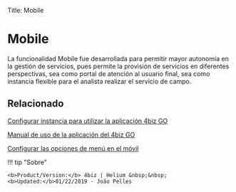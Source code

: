 Title: Mobile

# Mobile

La funcionalidad Mobile fue desarrollada para permitir mayor autonomía en la gestión de servicios, pues permite la provisión de servicios en diferentes perspectivas, sea como portal de atención al usuario final, sea como instancia flexible para el analista realizar el servicio de campo.


Relacionado
-----------

[Configurar instancia para utilizar la aplicación 4biz GO][1]

[Manual de uso de la aplicación del 4biz GO][2]

[Configurar las opciones de menú en el móvil][3]


[1]:/es-es/4biz-helium/additional-features/mobile-and-field-service/configuration/configure-field-service-application.html
[2]:/es-es/4biz-helium/additional-features/mobile-and-field-service/apps/4biz-field-service-manual.html
[3]:/es-es/4biz-helium/additional-features/mobile-and-field-service/configuration/configure-mobile-options.html


!!! tip "Sobre"

    <b>Product/Version:</b> 4biz | Helium &nbsp;&nbsp;
    <b>Updated:</b>01/22/2019 - João Pelles  
